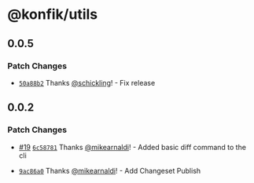 # @konfik/utils

## 0.0.5

### Patch Changes

- [`50a88b2`](https://github.com/konfik/konfik/commit/50a88b2e77d2f72b32ce23bbf65c92ad766a9389) Thanks [@schickling](https://github.com/schickling)! - Fix release

## 0.0.2

### Patch Changes

- [#19](https://github.com/konfik/konfik/pull/19) [`6c58781`](https://github.com/konfik/konfik/commit/6c587810fead7a3e276f051a89026d2e4cdc32ac) Thanks [@mikearnaldi](https://github.com/mikearnaldi)! - Added basic diff command to the cli

* [`9ac86a0`](https://github.com/konfik/konfik/commit/9ac86a0d82057511758a3a2dfe2a03b1ccce73ce) Thanks [@mikearnaldi](https://github.com/mikearnaldi)! - Add Changeset Publish
